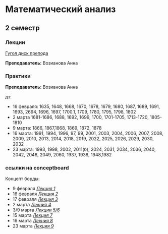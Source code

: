 # Математический анализ

## 2 семестр

### Лекции

[Гугол диск препода](https://drive.google.com/drive/folders/1o6MOOLWWBaIm3gym4o4Z-nUO3WNLVF4y)

**Преподаватель:** Возианова Анна


### Практики 

**Преподаватель:** Возианова Анна

дз:

* 16 февраля: 1635, 1648, 1668, 1670, 1678, 1679, 1680, 1687, 1689, 1691, 1693, 2694, 1696, 1697, 1700.1, 1709, 1780, 1795, 1798, 1802
* 2 марта 1681-1686, 1688, 1692, 1699,  1700, 1701-1705, 1713-1720, 1805-1810
* 9 марта: 1866, 1867,1868, 1869, 1872, 1878
* 16 марта: 1991, 1994, 1996, 97, 99, 2001, 2003, 2004, 2006, 2007, 2008, 2009, 2010, 2013, 2014, 2018, 2019, 2022, 2025, 2026, 2029, 2030, 2032
* 23 марта: 1993, 1998, 2002, 2011(б), 2024, 2031, 2034, 2036, 2040, 2042, 2048, 2049, 2060, 1937, 1938, 1948,1982


### ссылки на conceptboard
Концепт борды:
* 9 февраля [*Лекция 1*](https://app.conceptboard.com/board/32d7-ci1f-h70b-mram-11qq)
* 16 февраля [*Лекция 2*](https://app.conceptboard.com/board/9oyn-yo3z-true-b7o0-b26e)
* 17 февраля [*Лекция 3*](https://app.conceptboard.com/board/bpq0-i0ry-a942-ee43-iqh2)
* 2 марта [*Лекция 4*](https://app.conceptboard.com/board/tfhr-sq88-0t2e-cn0p-yai5)
* 3/9 марта [*Лекции 5/6*](https://app.conceptboard.com/board/k6gh-7ko0-6s4m-brck-7yfh)
* 15 марта [*Лекция 7*](https://app.conceptboard.com/board/84uo-cm6f-csdp-b0qf-qi45)
* 16 марта [*Лекция 8*](https://app.conceptboard.com/board/xtez-25ob-08b5-7hz2-m53x)
* 23 марта [*Лекция 9*](https://app.conceptboard.com/board/uggh-9un7-yc7q-si6d-h8ro)